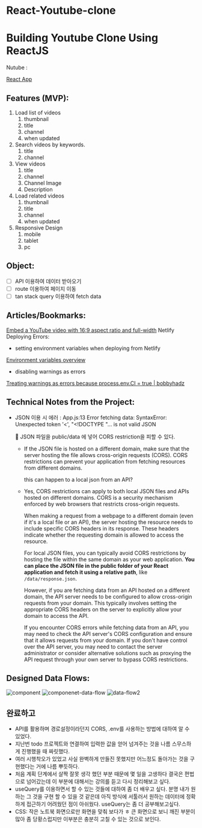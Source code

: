# React-Youtube-clone

# Building Youtube Clone Using ReactJS

Nutube :

[React App](https://main--sage-bonbon-32fa28.netlify.app/)

## Features (MVP):

1. Load list of videos
    1. thumbnail
    2. title
    3. channel
    4. when updated
2. Search videos by keywords.
    1. title
    2. channel
3. View videos
    1. title
    2. channel
    3. Channel Image
    4. Description
4. Load related videos
    1. thumbnail
    2. title
    3. channel
    4. when updated
5. Responsive Design
    1. mobile
    2. tablet
    3. pc

## Object:

- [ ]  API 이용하여 데이터 받아오기
- [ ]  route 이용하여 페이지 이동
- [ ]  tan stack query 이용하여 fetch data

## Articles/Bookmarks:

[Embed a YouTube video with 16:9 aspect ratio and full-width](https://www.ankursheel.com/blog/full-width-you-tube-video-embed)
Netlify Deploying Errors:

- setting environment variables when deploying from Netlify

[Environment variables overview](https://docs.netlify.com/environment-variables/overview/?_gl=1*v0qftt*_gcl_au*MTkxNzMxNzAzLjE2ODY4MzQ0Njk.&_ga=2.55121387.139584373.1688573123-817508246.1686834470)

- disabling warnings as errors

[Treating warnings as errors because process.env.CI = true | bobbyhadz](https://bobbyhadz.com/blog/treating-warnings-as-errors-because-process-env-ci-true)


## Technical Notes from the Project:

- JSON 이용 시 에러 : App.js:13 Error fetching data: SyntaxError: Unexpected token '<', "<!DOCTYPE "... is not valid JSON
    
    <aside>
    📌 JSON 파일을 public/data 에 넣어 CORS restriction을 피할 수 있다.
    
    </aside>
    
    - If the JSON file is hosted on a different domain, make sure that the server hosting the file allows cross-origin requests (CORS). CORS restrictions can prevent your application from fetching resources from different domains.
        
        this can happen to a local json from an API?
        
    - Yes, CORS restrictions can apply to both local JSON files and APIs hosted on different domains. CORS is a security mechanism enforced by web browsers that restricts cross-origin requests.
        
        When making a request from a webpage to a different domain (even if it's a local file or an API), the server hosting the resource needs to include specific CORS headers in its response. These headers indicate whether the requesting domain is allowed to access the resource.
        
        For local JSON files, you can typically avoid CORS restrictions by hosting the file within the same domain as your web application. **You can place the JSON file in the public folder of your React application and fetch it using a relative path**, like `/data/response.json`.
        
        However, if you are fetching data from an API hosted on a different domain, the API server needs to be configured to allow cross-origin requests from your domain. This typically involves setting the appropriate CORS headers on the server to explicitly allow your domain to access the API.
        
        If you encounter CORS errors while fetching data from an API, you may need to check the API server's CORS configuration and ensure that it allows requests from your domain. If you don't have control over the API server, you may need to contact the server administrator or consider alternative solutions such as proxying the API request through your own server to bypass CORS restrictions.
        

## Designed Data Flows:

![component](https://file.notion.so/f/s/f9fa8a51-2cde-4cd6-ab61-c7d1e8674c4d/Untitled.png?id=5d11485e-4e1a-4c83-928f-f9fb9f537e66&table=block&spaceId=b89e3ca2-007c-408b-bae1-3393cffe09de&expirationTimestamp=1688774400000&signature=l7BgaXiiwCMPnmxklvJe4LXqe88YvwBwJ72NGHrSWGc&downloadName=Untitled.png)
![componenet-data-flow](https://file.notion.so/f/s/31f67b49-a45c-4af3-89d1-89bd50b60e0c/Untitled.png?id=3ee61cc3-615c-436c-96a5-1cbedcee69a6&table=block&spaceId=b89e3ca2-007c-408b-bae1-3393cffe09de&expirationTimestamp=1688774400000&signature=UEe5NtwuvYB6yI77haaQPLcDxU0Y7dSKrvyveaAC6uc&downloadName=Untitled.png)
![data-flow2](https://file.notion.so/f/s/477739d5-aee3-4364-884c-ce6c287b5115/Untitled.png?id=13ece1ba-9ff3-4d5a-a1f4-77187389bab3&table=block&spaceId=b89e3ca2-007c-408b-bae1-3393cffe09de&expirationTimestamp=1688774400000&signature=mWJF0SKSga1m8G09SYnBQKApvXRh3Y4eVHcfUiYIovQ&downloadName=Untitled.png)


## 완료하고

- API를 활용하며 경로설정이라던지 CORS, .env를 사용하는 방법에 대하여 알 수 있었다.
- 지난번 todo 프로젝트와 연결하여 입력한 값을 얻어 넘겨주는 것을 나름 스무스하게 진행했을 때 짜릿했다.
- 여러 시행착오가 있었고 사실 완벽하게 만들진 못했지만 어느정도 돌아가는 것을 구현했다는 거에 나름 뿌듯하다.
- 처음 계획 단계에서 살짝 잘못 생각 했던 부분 때문에 몇 일을 고생하다 결국은 편법으로 넘어갔는데 이 부분에 대해서는 강의를 듣고 다시 정리해보고 싶다.
- useQuery를 이용하면서 할 수 있는 것들에 대하여 좀 더 배우고 싶다. 분명 내가 원하는 그 것을 구현 할 수 있을 것 같은데 아직 방식에 서툴러서 원하는 데이터에 정확하게 접근하기 어려웠던 점이 아쉬웠다. useQuery는 좀 더 공부해보고싶다.
- CSS: 작은 노트북 화면으로만 화면을 맞춰 보다가 ㅎ 큰 화면으로 보니 깨진 부분이 많아 좀 당황스럽지만 이부분은 충분히 고칠 수 있는 것으로 보인다.
